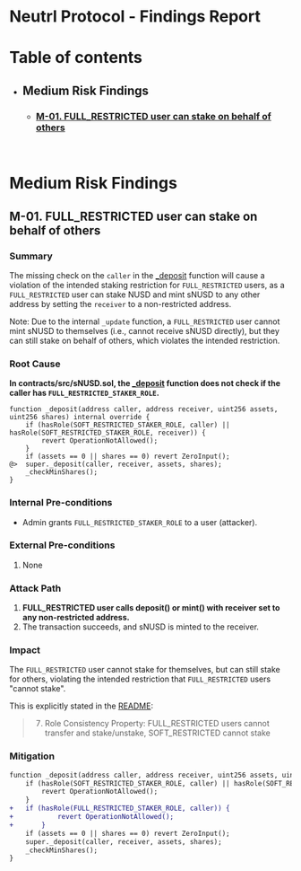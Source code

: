 # Neutrl Protocol - Findings Report

# Table of contents
- ## Medium Risk Findings
    - ### [M-01. FULL_RESTRICTED user can stake on behalf of others](#M-01)


<br>

# Medium Risk Findings

## <a id='M-01'></a>M-01. FULL_RESTRICTED user can stake on behalf of others

### Summary

The missing check on the `caller` in the [_deposit](https://github.com/sherlock-audit/2025-08-neutrl-protocol-bshyuunn/blob/64cdc3f8d4cd3f41dfb74928dcb5e3ff264261bd/contracts/src/sNUSD.sol#L337) function will cause a violation of the intended staking restriction for `FULL_RESTRICTED` users, as a `FULL_RESTRICTED` user can stake NUSD and mint sNUSD to any other address by setting the `receiver` to a non-restricted address.

Note: Due to the internal `_update` function, a `FULL_RESTRICTED` user cannot mint sNUSD to themselves (i.e., cannot receive sNUSD directly), but they can still stake on behalf of others, which violates the intended restriction.

### Root Cause

**In contracts/src/sNUSD.sol, the [_deposit](https://github.com/sherlock-audit/2025-08-neutrl-protocol-bshyuunn/blob/64cdc3f8d4cd3f41dfb74928dcb5e3ff264261bd/contracts/src/sNUSD.sol#L337) function does not check if the caller has `FULL_RESTRICTED_STAKER_ROLE`.**

```solidity
function _deposit(address caller, address receiver, uint256 assets, uint256 shares) internal override {
    if (hasRole(SOFT_RESTRICTED_STAKER_ROLE, caller) || hasRole(SOFT_RESTRICTED_STAKER_ROLE, receiver)) {
        revert OperationNotAllowed();
    }
    if (assets == 0 || shares == 0) revert ZeroInput();
@>  super._deposit(caller, receiver, assets, shares);
    _checkMinShares();
}
```

### Internal Pre-conditions

- Admin grants `FULL_RESTRICTED_STAKER_ROLE` to a user (attacker).

### External Pre-conditions

1. None

### Attack Path

1. **FULL_RESTRICTED user calls deposit() or mint() with receiver set to any non-restricted address.**
2. The transaction succeeds, and sNUSD is minted to the receiver.

### Impact

The `FULL_RESTRICTED` user cannot stake for themselves, but can still stake for others, violating the intended restriction that `FULL_RESTRICTED` users "cannot stake".

This is explicitly stated in the [README](https://github.com/sherlock-audit/2025-08-neutrl-protocol-bshyuunn/blob/64cdc3f8d4cd3f41dfb74928dcb5e3ff264261bd/README.md?plain=1#L102):

> 7. Role Consistency
Property: FULL_RESTRICTED users cannot transfer and stake/unstake, SOFT_RESTRICTED cannot stake
> 

### Mitigation

```diff
function _deposit(address caller, address receiver, uint256 assets, uint256 shares) internal override {
    if (hasRole(SOFT_RESTRICTED_STAKER_ROLE, caller) || hasRole(SOFT_RESTRICTED_STAKER_ROLE, receiver)) {
        revert OperationNotAllowed();
    }
+   if (hasRole(FULL_RESTRICTED_STAKER_ROLE, caller)) {
+		    revert OperationNotAllowed();
+		}
    if (assets == 0 || shares == 0) revert ZeroInput();
    super._deposit(caller, receiver, assets, shares);
    _checkMinShares();
}
```